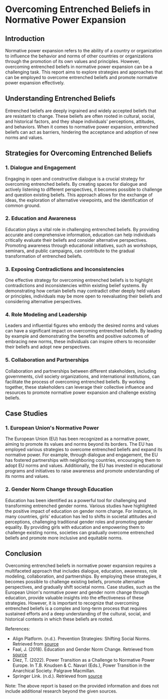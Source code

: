 # Overcoming Entrenched Beliefs in Normative Power Expansion

## Introduction

Normative power expansion refers to the ability of a country or organization to influence the behavior and norms of other countries or organizations through the promotion of its own values and principles. However, overcoming entrenched beliefs in normative power expansion can be a challenging task. This report aims to explore strategies and approaches that can be employed to overcome entrenched beliefs and promote normative power expansion effectively. 

## Understanding Entrenched Beliefs

Entrenched beliefs are deeply ingrained and widely accepted beliefs that are resistant to change. These beliefs are often rooted in cultural, social, and historical factors, and they shape individuals' perceptions, attitudes, and behaviors. When it comes to normative power expansion, entrenched beliefs can act as barriers, hindering the acceptance and adoption of new norms and values.

## Strategies for Overcoming Entrenched Beliefs

### 1. Dialogue and Engagement

Engaging in open and constructive dialogue is a crucial strategy for overcoming entrenched beliefs. By creating spaces for dialogue and actively listening to different perspectives, it becomes possible to challenge and question existing beliefs. This approach allows for the exchange of ideas, the exploration of alternative viewpoints, and the identification of common ground.

### 2. Education and Awareness

Education plays a vital role in challenging entrenched beliefs. By providing accurate and comprehensive information, education can help individuals critically evaluate their beliefs and consider alternative perspectives. Promoting awareness through educational initiatives, such as workshops, seminars, and public campaigns, can contribute to the gradual transformation of entrenched beliefs.

### 3. Exposing Contradictions and Inconsistencies

One effective strategy for overcoming entrenched beliefs is to highlight contradictions and inconsistencies within existing belief systems. By demonstrating how certain beliefs may contradict other deeply held values or principles, individuals may be more open to reevaluating their beliefs and considering alternative perspectives.

### 4. Role Modeling and Leadership

Leaders and influential figures who embody the desired norms and values can have a significant impact on overcoming entrenched beliefs. By leading by example and demonstrating the benefits and positive outcomes of embracing new norms, these individuals can inspire others to reconsider their beliefs and adopt new perspectives.

### 5. Collaboration and Partnerships

Collaboration and partnerships between different stakeholders, including governments, civil society organizations, and international institutions, can facilitate the process of overcoming entrenched beliefs. By working together, these stakeholders can leverage their collective influence and resources to promote normative power expansion and challenge existing beliefs.

## Case Studies

### 1. European Union's Normative Power

The European Union (EU) has been recognized as a normative power, aiming to promote its values and norms beyond its borders. The EU has employed various strategies to overcome entrenched beliefs and expand its normative power. For example, through dialogue and engagement, the EU has fostered partnerships with neighboring countries, encouraging them to adopt EU norms and values. Additionally, the EU has invested in educational programs and initiatives to raise awareness and promote understanding of its norms and values.

### 2. Gender Norm Change through Education

Education has been identified as a powerful tool for challenging and transforming entrenched gender norms. Various studies have highlighted the positive impact of education on gender norm change. For instance, in many countries, girls' education has led to shifts in societal attitudes and perceptions, challenging traditional gender roles and promoting gender equality. By providing girls with education and empowering them to challenge existing norms, societies can gradually overcome entrenched beliefs and promote more inclusive and equitable norms.

## Conclusion

Overcoming entrenched beliefs in normative power expansion requires a multifaceted approach that includes dialogue, education, awareness, role modeling, collaboration, and partnerships. By employing these strategies, it becomes possible to challenge existing beliefs, promote alternative perspectives, and gradually shift societal norms. Case studies, such as the European Union's normative power and gender norm change through education, provide valuable insights into the effectiveness of these strategies. However, it is important to recognize that overcoming entrenched beliefs is a complex and long-term process that requires sustained efforts and a deep understanding of the cultural, social, and historical contexts in which these beliefs are rooted.

References:

- Align Platform. (n.d.). Prevention Strategies: Shifting Social Norms. Retrieved from [source](https://prevention-collaborative.org/prevention-strategies/shifting-social-norms/)
- Faal, J. (2018). Education and Gender Norm Change. Retrieved from [source](https://alignplatform.org/sites/default/files/2018-12/align_education_thematic_guide_-_formatted_v4.pdf)
- Diez, T. (2022). Power Transition as a Challenge to Normative Power Europe. In T.B. Knudsen & C. Navari (Eds.), Power Transition in the Anarchical Society. Palgrave Macmillan.
- Springer Link. (n.d.). Retrieved from [source](https://link.springer.com/)

Note: The above report is based on the provided information and does not include additional research beyond the given sources.